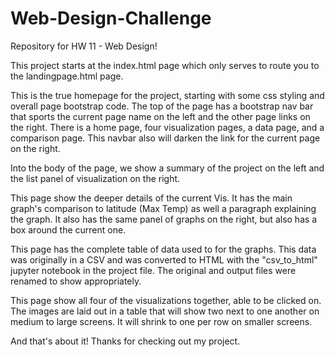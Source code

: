# Web-Design-Challenge
Repository for HW 11 - Web Design!

<!-- index.html -->
This project starts at the index.html page which only serves to route you to the landingpage.html page. 

<!-- landingpage.html -->
This is the true homepage for the project, starting with some css styling and overall page bootstrap code.
The top of the page has a bootstrap nav bar that sports the current page name on the left and the other page links on the right.
There is a home page, four visualization pages, a data page, and a comparison page.
This navbar also will darken the link for the current page on the right.

Into the body of the page, we show a summary of the project on the left and the list panel of visualization on the right.

<!-- Vis 1 - 4 -->
This page show the deeper details of the current Vis. It has the main graph's comparison to latitude (Max Temp) as well a paragraph explaining the graph. 
It also has the same panel of graphs on the right, but also has a box around the current one.

<!-- Data -->
This page has the complete table of data used to for the graphs.
This data was originally in a CSV and was converted to HTML with the "csv_to_html" jupyter notebook in the project file.
The original and output files were renamed to show appropriately.

<!-- Comparison -->
This page show all four of the visualizations together, able to be clicked on.
The images are laid out in a table that will show two next to one another on medium to large screens.
It will shrink to one per row on smaller screens.

<!-- End -->
And that's about it! Thanks for checking out my project.